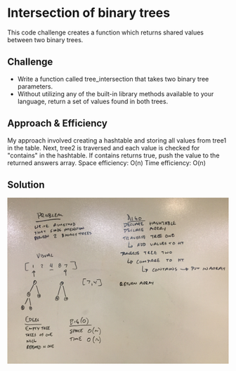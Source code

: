 # Intersection of binary trees
This code challenge creates a function which returns shared values between two binary trees.

## Challenge
- Write a function called tree_intersection that takes two binary tree parameters.
- Without utilizing any of the built-in library methods available to your language, return a set of values found in both trees.
## Approach & Efficiency
My approach involved creating a hashtable and storing all values from tree1 in the table. Next, tree2 is traversed and each value is checked for "contains" in the hashtable. If contains returns true, push the value to the returned answers array.
Space efficiency: O(n)
Time efficiency: O(n)

## Solution
![alt](https://github.com/cory0s/data-structures-and-algorithms/blob/master/assets/tree-intersection.JPG)
